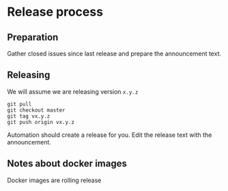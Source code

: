 # Release process

## Preparation

Gather closed issues since last release and prepare the announcement
text.

## Releasing
We will assume we are releasing version `x.y.z`

```shell script
git pull 
git checkout master
git tag vx.y.z
git push origin vx.y.z
```

Automation should create a release for you. Edit the release text with
the announcement.


## Notes about docker images

Docker images are rolling release